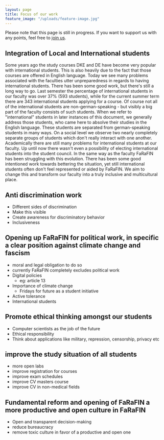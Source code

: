 ```yaml
---
layout: page
title: Focus of our work
feature_image: "/uploads/feature-image.jpg"
---
```


Please note that this page is still in progress. If you want to support us with any points, feel free to [join us](/join-us).

## Integration of Local and International students

Some years ago the study courses DKE and DE have become very popular with international students. This is also heavily due to the fact that those courses are offered in English language.
Today we see many problems associated with the faculties utter unpreparedness in regards to having international students. There has been some good work, but there's still a long way to go.
Last semester the percentage of international students in our faculty was over 37% (593 students), while for the current summer term there are 343 international students applying for a course.
Of course not all of the international students are non-german-speaking - but visibly a big part of the faculty consists of such students. When we refer to "international" students in later instances of this document, we generally address those students, who came here to absolve their studies in the English language.
These students are separated from german-speaking students in many ways. On a social level we observe two nearly completely separate groups of students which don't really interact with one another. Academically there are still many problems for international students at our faculty. Up until now there wasn't even a possibility of electing international students into the student council.
In the same way as the faculty FaRaFIN has been struggling with this evolution. There has been some good intentioned work towards bettering the situation, yet still international students often don't feel represented or aided by FaRaFIN.
We aim to change this and transform our faculty into a truly inclusive and multicultural place.

## Anti discrimination work

- Different sides of discrimination
- Make this visible
- Create awareness for discriminatory behavior
- Inclusiveness

## Opening up FaRaFIN for political work, in specific a clear position against climate change and fascism

- moral and legal obligation to do so
- currently FaRaFIN completely excludes political work
- Digital policies
  - eg: article 13
- Importance of climate change
  - Fridays for future as a student initiative
- Active tolerance
- International students

## Promote ethical thinking amongst our students

- Computer scientists as the job of the future
- Ethical responsibility
- Think about applications like military, repression, censorship, privacy etc

## improve the study situation of all students
- more open labs
- improve registration for courses
- improve exam schedules
- improve CV masters course
- improve CV in non-medical fields

## Fundamental reform and opening of FaRaFIN a more productive and open culture in FaRaFIN

- Open and transparent decision-making 
- reduce bureaucracy
- remove toxic culture in favor of a productive and open one
